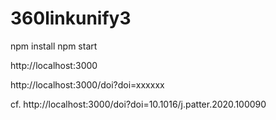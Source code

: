 # 360linkunify3

npm install
npm start

http://localhost:3000

http://localhost:3000/doi?doi=xxxxxx

cf.
http://localhost:3000/doi?doi=10.1016/j.patter.2020.100090
